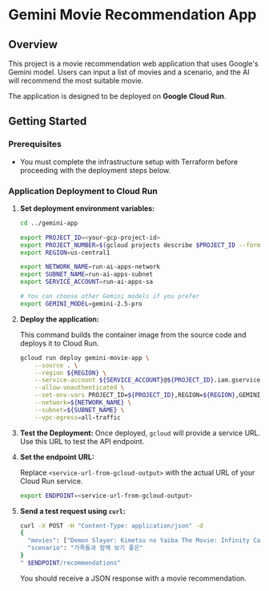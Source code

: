 # Gemini Movie Recommendation App

## Overview

This project is a movie recommendation web application that uses Google's Gemini model. Users can input a list of movies and a scenario, and the AI will recommend the most suitable movie.

The application is designed to be deployed on **Google Cloud Run**.

## Getting Started

### Prerequisites

- You must complete the infrastructure setup with Terraform before proceeding with the deployment steps below.

### Application Deployment to Cloud Run

1.  **Set deployment environment variables:**

    ```bash
    cd ../gemini-app

    export PROJECT_ID=<your-gcp-project-id>
    export PROJECT_NUMBER=$(gcloud projects describe $PROJECT_ID --format="value(projectNumber)")
    export REGION=us-central1

    export NETWORK_NAME=run-ai-apps-network
    export SUBNET_NAME=run-ai-apps-subnet
    export SERVICE_ACCOUNT=run-ai-apps-sa

    # You can choose other Gemini models if you prefer
    export GEMINI_MODEL=gemini-2.5-pro
    ```

2.  **Deploy the application:**

    This command builds the container image from the source code and deploys it to Cloud Run.

    ```bash
    gcloud run deploy gemini-movie-app \
        --source . \
        --region ${REGION} \
        --service-account ${SERVICE_ACCOUNT}@${PROJECT_ID}.iam.gserviceaccount.com \
        --allow-unauthenticated \
        --set-env-vars PROJECT_ID=${PROJECT_ID},REGION=${REGION},GEMINI_MODEL=${GEMINI_MODEL} \
        --network=${NETWORK_NAME} \
        --subnet=${SUBNET_NAME} \
        --vpc-egress=all-traffic
    ```

3.  **Test the Deployment:**
Once deployed, `gcloud` will provide a service URL. Use this URL to test the API endpoint.

1.  **Set the endpoint URL:**

    Replace `<service-url-from-gcloud-output>` with the actual URL of your Cloud Run service.

    ```bash
    export ENDPOINT=<service-url-from-gcloud-output>
    ```

2.  **Send a test request using `curl`:**

    ```bash
    curl -X POST -H "Content-Type: application/json" -d 
    {
      "movies": ["Demon Slayer: Kimetsu no Yaiba The Movie: Infinity Castle", "KPop Demon Hunters"],
      "scenario": "가족들과 함께 보기 좋은"
    }
    " $ENDPOINT/recommendations"
    ```

    You should receive a JSON response with a movie recommendation.

